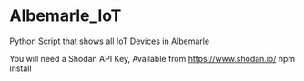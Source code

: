 # Albemarle_IoT
Python Script that shows all IoT Devices in Albemarle

You will need a Shodan API Key, Available from https://www.shodan.io/
    npm install
